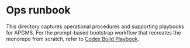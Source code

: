 # Ops runbook

This directory captures operational procedures and supporting playbooks for APGMS. For the prompt-based bootstrap workflow that recreates the monorepo from scratch, refer to [Codex Build Playbook](./codex-build-playbook.md).
